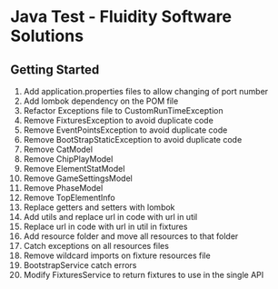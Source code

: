 # Java Test - Fluidity Software Solutions



## Getting Started

1. Add application.properties files to allow changing of port number
2. Add lombok dependency on the POM file
3. Refactor Exceptions file to CustomRunTimeException
4. Remove FixturesException to avoid duplicate code
5. Remove EventPointsException to avoid duplicate code
6. Remove BootStrapStaticException to avoid duplicate code
7. Remove CatModel
8. Remove ChipPlayModel
9. Remove ElementStatModel
10. Remove GameSettingsModel
11. Remove PhaseModel
12. Remove TopElementInfo
13. Replace getters and setters with lombok
14. Add utils and replace url in code with url in util
15. Replace url in code with url in util in fixtures
16. Add resource folder and move all resources to that folder
17. Catch exceptions on all resources files
18. Remove wildcard imports on fixture resources file
19. BootstrapService catch errors
20. Modify FixturesService to return fixtures to use in the single API


